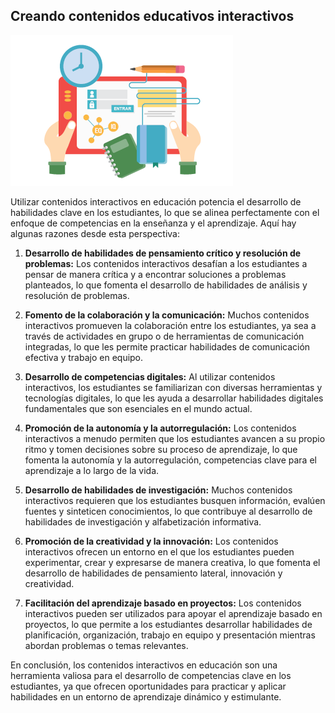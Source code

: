 ## Creando contenidos educativos interactivos

![](./images/recursos-educativos-digitales-r-1-1.png)

Utilizar contenidos interactivos en educación potencia el desarrollo de habilidades clave en los estudiantes, lo que se alinea perfectamente con el enfoque de competencias en la enseñanza y el aprendizaje. Aquí hay algunas razones desde esta perspectiva:

1. **Desarrollo de habilidades de pensamiento crítico y resolución de problemas:** Los contenidos interactivos desafían a los estudiantes a pensar de manera crítica y a encontrar soluciones a problemas planteados, lo que fomenta el desarrollo de habilidades de análisis y resolución de problemas.

2. **Fomento de la colaboración y la comunicación:** Muchos contenidos interactivos promueven la colaboración entre los estudiantes, ya sea a través de actividades en grupo o de herramientas de comunicación integradas, lo que les permite practicar habilidades de comunicación efectiva y trabajo en equipo.

3. **Desarrollo de competencias digitales:** Al utilizar contenidos interactivos, los estudiantes se familiarizan con diversas herramientas y tecnologías digitales, lo que les ayuda a desarrollar habilidades digitales fundamentales que son esenciales en el mundo actual.

4. **Promoción de la autonomía y la autorregulación:** Los contenidos interactivos a menudo permiten que los estudiantes avancen a su propio ritmo y tomen decisiones sobre su proceso de aprendizaje, lo que fomenta la autonomía y la autorregulación, competencias clave para el aprendizaje a lo largo de la vida.

5. **Desarrollo de habilidades de investigación:** Muchos contenidos interactivos requieren que los estudiantes busquen información, evalúen fuentes y sinteticen conocimientos, lo que contribuye al desarrollo de habilidades de investigación y alfabetización informativa.

6. **Promoción de la creatividad y la innovación:** Los contenidos interactivos ofrecen un entorno en el que los estudiantes pueden experimentar, crear y expresarse de manera creativa, lo que fomenta el desarrollo de habilidades de pensamiento lateral, innovación y creatividad.

7. **Facilitación del aprendizaje basado en proyectos:** Los contenidos interactivos pueden ser utilizados para apoyar el aprendizaje basado en proyectos, lo que permite a los estudiantes desarrollar habilidades de planificación, organización, trabajo en equipo y presentación mientras abordan problemas o temas relevantes.

En conclusión, los contenidos interactivos en educación son una herramienta valiosa para el desarrollo de competencias clave en los estudiantes, ya que ofrecen oportunidades para practicar y aplicar habilidades en un entorno de aprendizaje dinámico y estimulante.